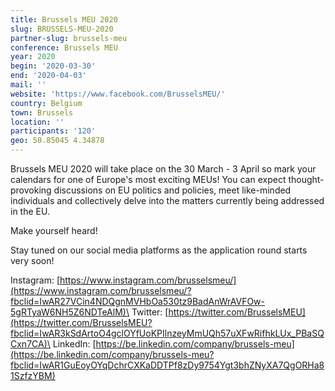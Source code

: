 ```yaml
---
title: Brussels MEU 2020
slug: BRUSSELS-MEU-2020
partner-slug: brussels-meu
conference: Brussels MEU
year: 2020
begin: '2020-03-30'
end: '2020-04-03'
mail: ''
website: 'https://www.facebook.com/BrusselsMEU/'
country: Belgium
town: Brussels
location: ''
participants: '120'
geo: 50.85045 4.34878
---
```

Brussels MEU 2020 will take place on the 30 March - 3 April so mark your calendars for one of Europe's most exciting MEUs!
You can expect thought-provoking discussions on EU politics and policies, meet like-minded individuals and collectively delve into the matters currently being addressed in the EU.

Make yourself heard!

Stay tuned on our social media platforms as the application round starts very soon!

Instagram: [https://www.instagram.com/brusselsmeu/](https://www.instagram.com/brusselsmeu/?fbclid=IwAR27VCin4NDQgnMVHbOa530tz9BadAnWrAVFOw-5gRTyaW6NH5Z6NDTeAlM)\
Twitter: [https://twitter.com/BrusselsMEU](https://twitter.com/BrusselsMEU?fbclid=IwAR3kSdArtoO4gclOYfUoKPIlnzeyMmUQh57uXFwRifhkLUx_PBaSQCxn7CA)\
LinkedIn: [https://be.linkedin.com/company/brussels-meu](https://be.linkedin.com/company/brussels-meu?fbclid=IwAR1GuEoyOYqDchrCXKaDDTPf8zDy9754Ygt3bhZNyXA7QgORHa81SzfzYBM)
